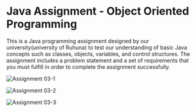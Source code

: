 # Java Assignment - Object Oriented Programming

This is a Java programming assignment designed by our university(university of Ruhuna) to test our understanding of basic Java concepts such as classes, objects, variables, and control structures. The assignment includes a problem statement and a set of requirements that you must fulfill in order to complete the assignment successfully.


![Assignment 03-1](https://user-images.githubusercontent.com/96305189/214560762-e0f46312-7655-43d1-909e-c8f87944e6cc.jpg)

![Assignment 03-2](https://user-images.githubusercontent.com/96305189/214560883-fadbe77a-4cbf-41eb-9e2d-9fefc6451954.jpg)

![Assignment 03-3](https://user-images.githubusercontent.com/96305189/214560822-ac5283e7-439a-427b-ad76-453551717115.jpg)


